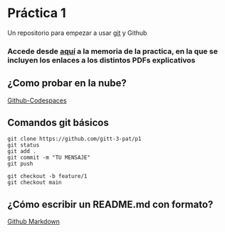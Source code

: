# Práctica 1

Un repositorio para empezar a usar [git](https://git-scm.com/) y Github

### Accede desde [aquí](https://github.com/AArreguiB/p1/blob/main/MEMORIA%20DE%20LA%20PRACTICA.md) a la memoria de la practica, en la que se incluyen los enlaces a los distintos PDFs explicativos

## ¿Como probar en la nube?

[Github-Codespaces](https://github.com/features/codespaces)

## Comandos git básicos

```
git clone https://github.com/gitt-3-pat/p1
git status
git add .
git commit -m "TU MENSAJE"
git push

git checkout -b feature/1
git checkout main
```

## ¿Cómo escribir un README.md con formato?

[Github Markdown](https://docs.github.com/es/get-started/writing-on-github/getting-started-with-writing-and-formatting-on-github/basic-writing-and-formatting-syntax)
